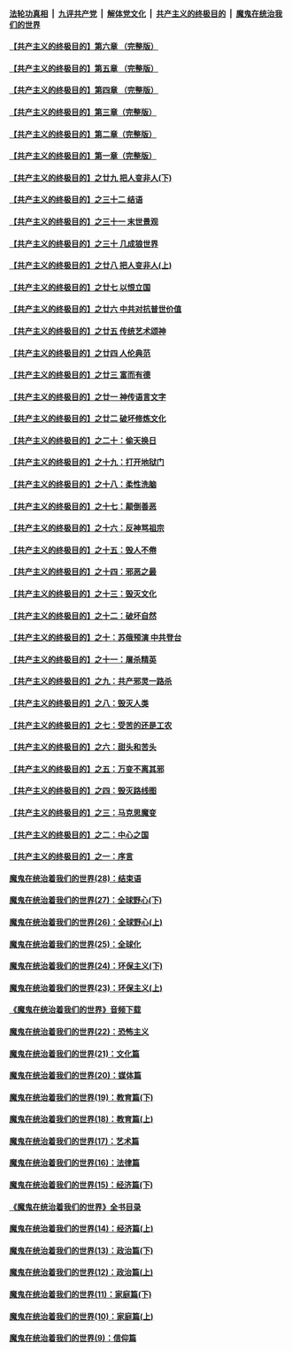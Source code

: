 ####  [法轮功真相](../../../../basic/blob/master/README.md?t=04100730) &nbsp;|&nbsp; [九评共产党](../../../../9ping.md/blob/master/README.md?t=04100730) &nbsp;|&nbsp; [解体党文化](../../../../jtdwh.md/blob/master/README.md?t=04100730)  &nbsp;|&nbsp; [共产主义的终极目的](../../../../gczydzjmd.md/blob/master/README.md?t=04100730) &nbsp;|&nbsp; [魔鬼在统治我们的世界](../../../../mgztzwmdsj.md/blob/master/README.md?t=04100730) 

#### [【共产主义的终极目的】第六章 （完整版）](../pages/nsc422/n11428913.md?t=04100730) 

#### [【共产主义的终极目的】第五章 （完整版）](../pages/nsc422/n11428912.md?t=04100730) 

#### [【共产主义的终极目的】第四章 （完整版）](../pages/nsc422/n11428907.md?t=04100730) 

#### [【共产主义的终极目的】第三章（完整版）](../pages/nsc422/n11428848.md?t=04100730) 

#### [【共产主义的终极目的】第二章（完整版）](../pages/nsc422/n11428831.md?t=04100730) 

#### [【共产主义的终极目的】第一章（完整版）](../pages/nsc422/n11417651.md?t=04100730) 

#### [【共产主义的终极目的】之廿九 把人变非人(下)](../pages/nsc422/n11344140.md?t=04100730) 

#### [【共产主义的终极目的】之三十二 结语](../pages/nsc422/n11360535.md?t=04100730) 

#### [【共产主义的终极目的】之三十一 末世景观](../pages/nsc422/n11351129.md?t=04100730) 

#### [【共产主义的终极目的】之三十 几成狼世界](../pages/nsc422/n11348280.md?t=04100730) 

#### [【共产主义的终极目的】之廿八 把人变非人(上)](../pages/nsc422/n11340492.md?t=04100730) 

#### [【共产主义的终极目的】之廿七 以恨立国](../pages/nsc422/n11336944.md?t=04100730) 

#### [【共产主义的终极目的】之廿六 中共对抗普世价值](../pages/nsc422/n11324785.md?t=04100730) 

#### [【共产主义的终极目的】之廿五 传统艺术颂神](../pages/nsc422/n11296396.md?t=04100730) 

#### [【共产主义的终极目的】之廿四 人伦典范](../pages/nsc422/n11296397.md?t=04100730) 

#### [【共产主义的终极目的】之廿三 富而有德](../pages/nsc422/n11283598.md?t=04100730) 

#### [【共产主义的终极目的】之廿一 神传语言文字](../pages/nsc422/n11263265.md?t=04100730) 

#### [【共产主义的终极目的】之廿二 破坏修炼文化](../pages/nsc422/n11245728.md?t=04100730) 

#### [【共产主义的终极目的】之二十：偷天换日](../pages/nsc422/n11238846.md?t=04100730) 

#### [【共产主义的终极目的】之十九：打开地狱门](../pages/nsc422/n11206376.md?t=04100730) 

#### [【共产主义的终极目的】之十八：柔性洗脑](../pages/nsc422/n11199994.md?t=04100730) 

#### [【共产主义的终极目的】之十七：颠倒善恶](../pages/nsc422/n11179782.md?t=04100730) 

#### [【共产主义的终极目的】之十六：反神骂祖宗](../pages/nsc422/n11166798.md?t=04100730) 

#### [【共产主义的终极目的】之十五：毁人不倦](../pages/nsc422/n11166792.md?t=04100730) 

#### [【共产主义的终极目的】之十四：邪恶之最](../pages/nsc422/n11150249.md?t=04100730) 

#### [【共产主义的终极目的】之十三：毁灭文化](../pages/nsc422/n11135227.md?t=04100730) 

#### [【共产主义的终极目的】之十二：破坏自然](../pages/nsc422/n11135214.md?t=04100730) 

#### [【共产主义的终极目的】之十：苏俄预演 中共登台](../pages/nsc422/n11118424.md?t=04100730) 

#### [【共产主义的终极目的】之十一：屠杀精英](../pages/nsc422/n11118442.md?t=04100730) 

#### [【共产主义的终极目的】之九：共产邪灵一路杀](../pages/nsc422/n11114139.md?t=04100730) 

#### [【共产主义的终极目的】之八：毁灭人类](../pages/nsc422/n11108503.md?t=04100730) 

#### [【共产主义的终极目的】之七：受苦的还是工农](../pages/nsc422/n11101809.md?t=04100730) 

#### [【共产主义的终极目的】之六：甜头和苦头](../pages/nsc422/n11096971.md?t=04100730) 

#### [【共产主义的终极目的】之五：万变不离其邪](../pages/nsc422/n11091285.md?t=04100730) 

#### [【共产主义的终极目的】之四：毁灭路线图](../pages/nsc422/n11086284.md?t=04100730) 

#### [【共产主义的终极目的】之三：马克思魔变](../pages/nsc422/n11061941.md?t=04100730) 

#### [【共产主义的终极目的】之二：中心之国](../pages/nsc422/n11047728.md?t=04100730) 

#### [【共产主义的终极目的】之一：序言](../pages/nsc422/n11086077.md?t=04100730) 

#### [魔鬼在统治着我们的世界(28)：结束语](../pages/nsc422/n10936246.md?t=04100730) 

#### [魔鬼在统治着我们的世界(27)：全球野心(下)](../pages/nsc422/n10928319.md?t=04100730) 

#### [魔鬼在统治着我们的世界(26)：全球野心(上)](../pages/nsc422/n10900318.md?t=04100730) 

#### [魔鬼在统治着我们的世界(25)：全球化](../pages/nsc422/n10788205.md?t=04100730) 

#### [魔鬼在统治着我们的世界(24)：环保主义(下)](../pages/nsc422/n10695307.md?t=04100730) 

#### [魔鬼在统治着我们的世界(23)：环保主义(上)](../pages/nsc422/n10688613.md?t=04100730) 

#### [《魔鬼在统治着我们的世界》音频下载](../pages/nsc422/n10635553.md?t=04100730) 

#### [魔鬼在统治着我们的世界(22)：恐怖主义](../pages/nsc422/n10614727.md?t=04100730) 

#### [魔鬼在统治着我们的世界(21)：文化篇](../pages/nsc422/n10597706.md?t=04100730) 

#### [魔鬼在统治着我们的世界(20)：媒体篇](../pages/nsc422/n10586579.md?t=04100730) 

#### [魔鬼在统治着我们的世界(19)：教育篇(下)](../pages/nsc422/n10564808.md?t=04100730) 

#### [魔鬼在统治着我们的世界(18)：教育篇(上)](../pages/nsc422/n10526970.md?t=04100730) 

#### [魔鬼在统治着我们的世界(17)：艺术篇](../pages/nsc422/n10499093.md?t=04100730) 

#### [魔鬼在统治着我们的世界(16)：法律篇](../pages/nsc422/n10485969.md?t=04100730) 

#### [魔鬼在统治着我们的世界(15)：经济篇(下)](../pages/nsc422/n10469975.md?t=04100730) 

#### [《魔鬼在统治着我们的世界》全书目录](../pages/nsc422/n10464261.md?t=04100730) 

#### [魔鬼在统治着我们的世界(14)：经济篇(上)](../pages/nsc422/n10457370.md?t=04100730) 

#### [魔鬼在统治着我们的世界(13)：政治篇(下)](../pages/nsc422/n10448270.md?t=04100730) 

#### [魔鬼在统治着我们的世界(12)：政治篇(上)](../pages/nsc422/n10444576.md?t=04100730) 

#### [魔鬼在统治着我们的世界(11)：家庭篇(下)](../pages/nsc422/n10440961.md?t=04100730) 

#### [魔鬼在统治着我们的世界(10)：家庭篇(上)](../pages/nsc422/n10435448.md?t=04100730) 

#### [魔鬼在统治着我们的世界(9)：信仰篇](../pages/nsc422/n10432159.md?t=04100730) 

